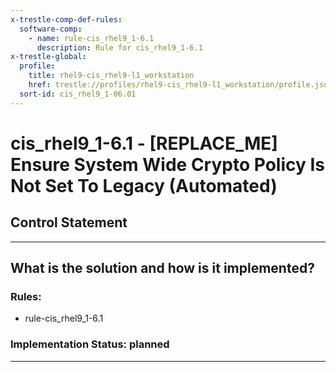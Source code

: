 ```yaml
---
x-trestle-comp-def-rules:
  software-comp:
    - name: rule-cis_rhel9_1-6.1
      description: Rule for cis_rhel9_1-6.1
x-trestle-global:
  profile:
    title: rhel9-cis_rhel9-l1_workstation
    href: trestle://profiles/rhel9-cis_rhel9-l1_workstation/profile.json
  sort-id: cis_rhel9_1-06.01
---
```


# cis_rhel9_1-6.1 - \[REPLACE_ME\] Ensure System Wide Crypto Policy Is Not Set To Legacy (Automated)

## Control Statement

______________________________________________________________________

## What is the solution and how is it implemented?

<!-- For implementation status enter one of: implemented, partial, planned, alternative, not-applicable -->

<!-- Note that the list of rules under ### Rules: is read-only and changes will not be captured after assembly to JSON -->

<!-- Add control implementation description here for control: cis_rhel9_1-6.1 -->

### Rules:

  - rule-cis_rhel9_1-6.1

### Implementation Status: planned

______________________________________________________________________
